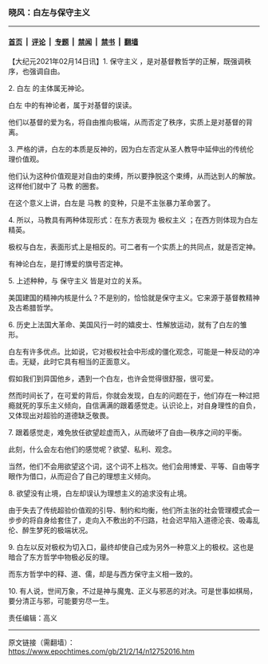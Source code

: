 ### 晓风：白左与保守主义

---

#### [首页](../../../..?n12752016) &nbsp;|&nbsp; [评论](../../../../../epoch-comment?n12752016) &nbsp;|&nbsp; [专题](../../../../../epoch-special?n12752016) &nbsp;|&nbsp; [禁闻](../../../../../epoch-news?n12752016) &nbsp;|&nbsp; [禁书](../../../../../books?n12752016) &nbsp;|&nbsp; [翻墙](https://github.com/gfw-breaker/nogfw/blob/master/README.md?n12752016)


<div class="post_content" id="artbody" itemprop="articleBody">
 <!-- article content begin -->
 <p>
  【大纪元2021年02月14日讯】1.
  <ok href="https://www.epochtimes.com/gb/tag/%E4%BF%9D%E5%AE%88%E4%B8%BB%E4%B9%89.html">
   保守主义
  </ok>
  ，是对基督教哲学的正解，既强调秩序，也强调自由。
 </p>
 <p>
  2.
  <ok href="https://www.epochtimes.com/gb/tag/%E7%99%BD%E5%B7%A6.html">
   白左
  </ok>
  的主体属无神论。
 </p>
 <p>
  <ok href="https://www.epochtimes.com/gb/tag/%E7%99%BD%E5%B7%A6.html">
   白左
  </ok>
  中的有神论者，属于对基督的误读。
 </p>
 <p>
  他们以基督的爱为名，将自由推向极端，从而否定了秩序，实质上是对基督的背离。
 </p>
 <p>
  3. 严格的讲，白左的本质是反神的，因为白左否定从圣人教导中延伸出的传统伦理价值观。
 </p>
 <p>
  他们认为这种价值观是对自由的束缚，所以要挣脱这个束缚，从而达到人的解放。这样他们就中了
  <ok href="https://www.epochtimes.com/gb/tag/%E9%A9%AC%E6%95%99.html">
   马教
  </ok>
  的圈套。
 </p>
 <p>
  在这个意义上讲，白左是
  <ok href="https://www.epochtimes.com/gb/tag/%E9%A9%AC%E6%95%99.html">
   马教
  </ok>
  的变种，只是不主张暴力革命罢了。
 </p>
 <p>
  4. 所以，马教具有两种体现形式：在东方表现为
  <ok href="https://www.epochtimes.com/gb/tag/%E6%9E%81%E6%9D%83%E4%B8%BB%E4%B9%89.html">
   极权主义
  </ok>
  ；在西方则体现为白左精英。
 </p>
 <p>
  极权与白左，表面形式上是相反的。可二者有一个实质上的共同点，就是否定神。
 </p>
 <p>
  有神论白左，是打博爱的旗号否定神。
 </p>
 <p>
  5. 上述种种，与
  <ok href="https://www.epochtimes.com/gb/tag/%E4%BF%9D%E5%AE%88%E4%B8%BB%E4%B9%89.html">
   保守主义
  </ok>
  皆是对立的关系。
 </p>
 <p>
  美国建国的精神内核是什么？不是别的，恰恰就是保守主义。它来源于基督教精神及古希腊哲学。
 </p>
 <p>
  6. 历史上法国大革命、美国风行一时的嬉皮士、性解放运动，就有了白左的雏形。
 </p>
 <p>
  白左有许多优点。比如说，它对极权社会中形成的僵化观念，可能是一种反动的冲击。无疑，此时它具有相当的正面意义。
 </p>
 <p>
  假如我们到异国他乡，遇到一个白左，也许会觉得很舒服，很可爱。
 </p>
 <p>
  然而时间长了，在可爱的背后，你就会发现，白左的问题在于，他们存在一种过把瘾就死的享乐主义倾向，自信满满的跟着感觉走。认识论上，对自身理性的自负，又体现出对超验的道德缺乏敬畏。
 </p>
 <p>
  7. 跟着感觉走，难免放任欲望趁虚而入，从而破坏了自由—秩序之间的平衡。
 </p>
 <p>
  此刻，什么会左右他们的感觉呢？欲望、私利、观念。
 </p>
 <p>
  当然，他们不会用欲望这个词，这个词不上档次。他们会用博爱、平等、自由等字眼作为借口，从而迎合了自己的理想主义倾向。
 </p>
 <p>
  8. 欲望没有止境，白左却误认为理想主义的追求没有止境。
 </p>
 <p>
  由于失去了传统超验价值观的引导、制约和均衡，他们所主张的社会管理模式会一步步的将自身给套住了，走向入不敷出的不归路，社会迟早陷入道德沦丧、吸毒乱伦、醉生梦死的极端状况。
 </p>
 <p>
  9. 白左以反对极权为切入口，最终却使自己成为另外一种意义上的极权。这也是暗合了东方哲学中物极必反的理。
 </p>
 <p>
  而东方哲学中的释、道、儒，却是与西方保守主义相一致的。
 </p>
 <p>
  10. 有人说，世间万象，不过是神与魔鬼、正义与邪恶的对决。可是世事如棋局，要分清正与邪，可能要穷尽一生。
 </p>
 <p>
  责任编辑：高义
 </p>
 <!-- article content end -->
 <div id="below_article_ad">
 </div>
</div>


---

原文链接（需翻墙）：https://www.epochtimes.com/gb/21/2/14/n12752016.htm